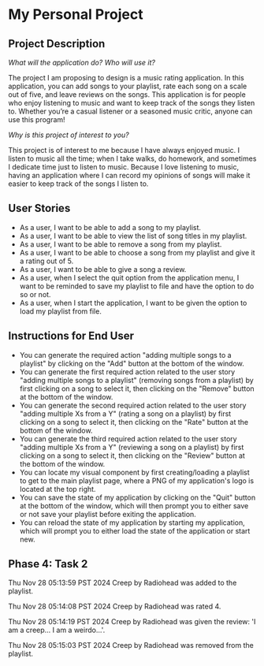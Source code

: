 # My Personal Project

## Project Description
*What will the application do? Who will use it?*

The project I am proposing to design is a music rating application. In this application, you can add songs to your playlist, rate each song on a scale out of five, and leave reviews on the songs. This application is for people who enjoy listening to music and want to keep track of the songs they listen to. Whether you’re a casual listener or a seasoned music critic, anyone can use this program!

*Why is this project of interest to you?*

This project is of interest to me because I have always enjoyed music. I listen to music all the time; when I take walks, do homework, and sometimes I dedicate time just to listen to music. Because I love listening to music, having an application where I can record my opinions of songs will make it easier to keep track of the songs I listen to. 

## User Stories
- As a user, I want to be able to add a song to my playlist.
- As a user, I want to be able to view the list of song titles in my playlist.
- As a user, I want to be able to remove a song from my playlist.
- As a user, I want to be able to choose a song from my playlist and give it a rating out of 5.
- As a user, I want to be able to give a song a review.
- As a user, when I select the quit option from the application menu, I want to be reminded to save my playlist to file and have the option to do so or not.
- As a user, when I start the application, I want to be given the option to load my playlist from file.

## Instructions for End User

- You can generate the required action "adding multiple songs to a playlist" by clicking on the "Add" button at the bottom of the window.
- You can generate the first required action related to the user story "adding multiple songs to a playlist" (removing songs from a playlist) by first clicking on a song to select it, then clicking on the "Remove" button at the bottom of the window.
- You can generate the second required action related to the user story "adding multiple Xs from a Y" (rating a song on a playlist) by first clicking on a song to select it, then clicking on the "Rate" button at the bottom of the window.
- You can generate the third required action related to the user story "adding multiple Xs from a Y" (reviewing a song on a playlist) by first clicking on a song to select it, then clicking on the "Review" button at the bottom of the window.
- You can locate my visual component by first creating/loading a playlist to get to the main playlist page, where a PNG of my application's logo is located at the top right.
- You can save the state of my application by clicking on the "Quit" button at the bottom of the window, which will then prompt you to either save or not save your playlist before exiting the application.
- You can reload the state of my application by starting my application, which will prompt you to either load the state of the application or start new.

## Phase 4: Task 2

Thu Nov 28 05:13:59 PST 2024
Creep by Radiohead was added to the playlist.

Thu Nov 28 05:14:08 PST 2024
Creep by Radiohead was rated 4.

Thu Nov 28 05:14:19 PST 2024
Creep by Radiohead was given the review: 'I am a creep... I am a weirdo...'.

Thu Nov 28 05:15:03 PST 2024
Creep by Radiohead was removed from the playlist.